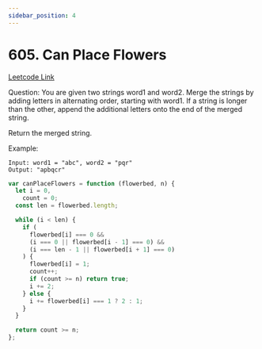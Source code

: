 ```yaml
---
sidebar_position: 4
---
```


# 605. Can Place Flowers

[Leetcode Link](https://leetcode.com/problems/merge-strings-alternately/)

Question:
You are given two strings word1 and word2. Merge the strings by adding letters in alternating order, starting with word1. If a string is longer than the other, append the additional letters onto the end of the merged string.

Return the merged string.

Example:

```
Input: word1 = "abc", word2 = "pqr"
Output: "apbqcr"
```

```jsx title="can-place-flowers"
var canPlaceFlowers = function (flowerbed, n) {
  let i = 0,
    count = 0;
  const len = flowerbed.length;

  while (i < len) {
    if (
      flowerbed[i] === 0 &&
      (i === 0 || flowerbed[i - 1] === 0) &&
      (i === len - 1 || flowerbed[i + 1] === 0)
    ) {
      flowerbed[i] = 1;
      count++;
      if (count >= n) return true;
      i += 2;
    } else {
      i += flowerbed[i] === 1 ? 2 : 1;
    }
  }

  return count >= n;
};
```
